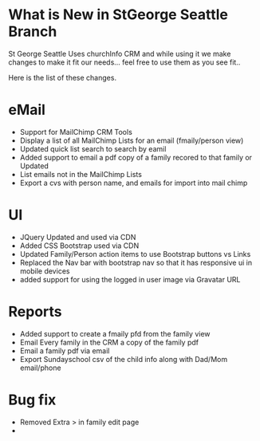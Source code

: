 What is New in StGeorge Seattle Branch
====================================================

St George Seattle Uses churchInfo CRM and while using it we make changes to make it fit our needs... feel free to use them as you see fit..

Here is the list of these changes.


eMail 
========
- Support for MailChimp CRM Tools
- Display a list of all MailChimp Lists for an email (fmaily/person view)
- Updated quick list search to search by eamil 
- Added support to email a pdf copy of a family recored to that family or Updated
- List emails not in the MailChimp Lists
- Export a cvs with person name, and emails for import into mail chimp 


UI 
=======
- JQuery Updated and used via CDN 
- Added CSS Bootstrap used via CDN
- Updated Family/Person action items to use Bootstrap buttons vs Links
- Replaced the Nav bar with bootstrap nav so that it has responsive ui in mobile devices
- added support for using the logged in user image via Gravatar URL

Reports
======= 
- Added support to create a fmaily pfd from the family view
- Email Every family in the CRM a copy of the family pdf
- Email a family pdf via email 
- Export Sundayschool csv of the child info along with Dad/Mom email/phone

Bug fix
=====
- Removed Extra > in family edit page
- 


